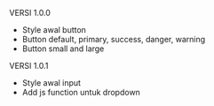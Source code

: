
VERSI 1.0.0
- Style awal button
- Button default, primary, success, danger, warning
- Button small and large

VERSI 1.0.1
- Style awal input
- Add js function untuk dropdown
